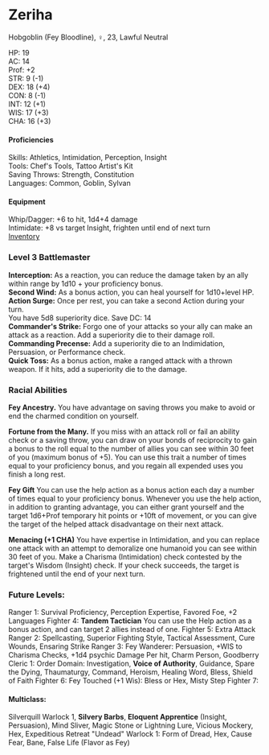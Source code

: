 # Zeriha
Hobgoblin (Fey Bloodline), ♀, 23, Lawful Neutral

HP: 19 \
AC: 14 \
Prof: +2 \
STR: 9  (-1) \
DEX: 18 (+4) \
CON: 8  (-1) \
INT: 12 (+1) \
WIS: 17 (+3) \
CHA: 16 (+3) 

#### Proficiencies
Skills: Athletics, Intimidation, Perception, Insight \
Tools: Chef's Tools, Tattoo Artist's Kit \
Saving Throws: Strength, Constitution \
Languages: Common, Goblin, Sylvan

#### Equipment
Whip/Dagger: +6 to hit, 1d4+4 damage \
Intimidate: +8 vs target Insight, frighten until end of next turn \
[Inventory](https://docs.google.com/document/d/1XLIGR6VB5ECWMGGvx_LMWwDteXnhBnRwf7b_quBTXDE/edit?usp=sharing)

### Level 3 Battlemaster
**Interception:** As a reaction, you can reduce the damage taken by an ally within range by 1d10 + your proficiency bonus. \
**Second Wind:** As a bonus action, you can heal yourself for 1d10+level HP. \
**Action Surge:** Once per rest, you can take a second Action during your turn. \
You have 5d8 superiority dice. Save DC: 14 \
**Commander's Strike:** Forgo one of your attacks so your ally can make an attack as a reaction. Add a superiority die to their damage roll. \
**Commanding Precense:** Add a superiority die to an Indimidation, Persuasion, or Performance check. \
**Quick Toss:** As a bonus action, make a ranged attack with a thrown weapon. If it hits, add a superiority die to the damage.

### Racial Abilities
**Fey Ancestry.** You have advantage on saving throws you make to avoid or end the charmed condition on yourself. 

**Fortune from the Many.** If you miss with an attack roll or fail an ability check or a saving throw, you can draw on your bonds of reciprocity to gain a bonus to the roll equal to the number of allies you can see within 30 feet of you (maximum bonus of +5). You can use this trait a number of times equal to your proficiency bonus, and you regain all expended uses you finish a long rest. 

**Fey Gift** You can use the help action as a bonus action each day a number of times equal to your proficiency bonus. Whenever you use the help action, in addition to granting advantage, you can either grant yourself and the target 1d6+Prof temporary hit points or +10ft of movement, or you can give the target of the helped attack disadvantage on their next attack.

**Menacing (+1 CHA)** You have expertise in Intimidation, and you can replace one attack with an attempt to demoralize one humanoid you can see within 30 feet of you. Make a Charisma (Intimidation) check contested by the target's Wisdom (Insight) check. If your check succeeds, the target is frightened until the end of your next turn. 

### Future Levels: 
Ranger 1: Survival Proficiency, Perception Expertise, Favored Foe, +2 Languages
Fighter 4: **Tandem Tactician** You can use the Help action as a bonus action, and can target 2 allies instead of one.
Fighter 5: Extra Attack
Ranger 2: Spellcasting, Superior Fighting Style, Tactical Assessment, Cure Wounds, Ensaring Strike
Ranger 3: Fey Wanderer: Persuasion, +WIS to Charisma Checks, +1d4 psychic Damage Per hit, Charm Person, Goodberry
Cleric 1: Order Domain: Investigation, **Voice of Authority**, Guidance, Spare the Dying, Thaumaturgy, Command, Heroism, Healing Word, Bless, Shield of Faith
Fighter 6: Fey Touched (+1 Wis): Bless or Hex, Misty Step
Fighter 7: 
#### Multiclass: 
Silverquill Warlock 1, **Silvery Barbs**, **Eloquent Apprentice** (Insight, Persuasion), Mind Sliver, Magic Stone or Lightning Lure, Vicious Mockery, Hex, Expeditious Retreat
"Undead" Warlock 1: Form of Dread, Hex, Cause Fear, Bane, False Life (Flavor as Fey)
